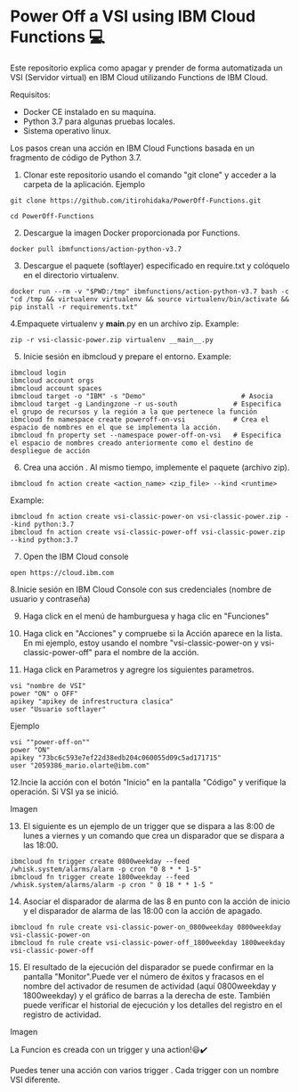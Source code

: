 # Power Off a VSI using IBM Cloud Functions 💻

Este repositorio explica como apagar y prender de forma automatizada un VSI (Servidor virtual) en IBM Cloud utilizando Functions de IBM Cloud.

Requisitos:

* Docker CE instalado en su maquina.
* Python 3.7 para algunas pruebas locales.
* Sistema operativo linux.

Los pasos crean una acción en IBM Cloud Functions basada en un fragmento de código de Python 3.7.

1. Clonar este repositorio usando el comando "git clone" y acceder a la carpeta de la aplicación.
Ejemplo
```
git clone https://github.com/itirohidaka/PowerOff-Functions.git
```
```
cd PowerOff-Functions
```

2. Descargue la imagen Docker proporcionada por Functions.
```
docker pull ibmfunctions/action-python-v3.7
```

3. Descargue el paquete (softlayer) especificado en require.txt y colóquelo en el directorio virtualenv.
```
docker run --rm -v "$PWD:/tmp" ibmfunctions/action-python-v3.7 bash -c "cd /tmp && virtualenv virtualenv && source virtualenv/bin/activate && pip install -r requirements.txt"
```
4.Empaquete virtualenv y __main__.py en un archivo zip.
Example:
```
zip -r vsi-classic-power.zip virtualenv __main__.py
```

5. Inicie sesión en ibmcloud y prepare el entorno.
Example:
```
ibmcloud login
ibmcloud account orgs
ibmcloud account spaces
ibmcloud target -o "IBM" -s "Demo"                        # Asocia 
ibmcloud target -g Landingzone -r us-south              # Especifica el grupo de recursos y la región a la que pertenece la función 
ibmcloud fn namespace create poweroff-on-vsi            # Crea el espacio de nombres en el que se implementa la acción.
ibmcloud fn property set --namespace power-off-on-vsi   # Especifica el espacio de nombres creado anteriormente como el destino de despliegue de acción
```

6. Crea una acción . Al mismo tiempo, implemente el paquete (archivo zip).
```
ibmcloud fn action create <action_name> <zip_file> --kind <runtime>
```
Example:
```
ibmcloud fn action create vsi-classic-power-on vsi-classic-power.zip --kind python:3.7
ibmcloud fn action create vsi-classic-power-off vsi-classic-power.zip --kind python:3.7
```

7. Open the IBM Cloud console

```
open https://cloud.ibm.com
```

8.Inicie sesión en IBM Cloud Console con sus credenciales (nombre de usuario y contraseña)

9. Haga click en el menú de hamburguesa y haga clic en "Funciones"

10. Haga click en "Acciones" y compruebe si la Acción aparece en la lista. En mi ejemplo, estoy usando el nombre "vsi-classic-power-on y vsi-classic-power-off" para el nombre de la acción.

11. Haga click en Parametros y agregre los siguientes parametros.

```
vsi "nombre de VSI"
power "ON" o OFF"
apikey "apikey de infrestructura clasica"
user "Usuario softlayer"
```
Ejemplo

```
vsi ""power-off-on""
power "ON"
apikey "73bc6c593e7ef22d38edb204c060055d09c5ad171715"
user "2059386_mario.olarte@ibm.com"
```


12.Incie la acción con el botón "Inicio" en la pantalla "Código" y verifique la operación. Si VSI ya se inició.

Imagen

13. El siguiente es un ejemplo de un trigger que se dispara a las 8:00 de lunes a viernes y un comando que crea un disparador que se dispara a las 18:00.

```
ibmcloud fn trigger create 0800weekday --feed /whisk.system/alarms/alarm -p cron "0 8 * * 1-5" 
ibmcloud fn trigger create 1800weekday --feed /whisk.system/alarms/alarm -p cron " 0 18 * * 1-5 "
```

14. Asociar el disparador de alarma de las 8 en punto con la acción de inicio y el disparador de alarma de las 18:00 con la acción de apagado.

```
ibmcloud fn rule create vsi-classic-power-on_0800weekday 0800weekday vsi-classic-power-on
ibmcloud fn rule create vsi-classic-power-off_1800weekday 1800weekday vsi-classic-power-off
```
15. El resultado de la ejecución del disparador se puede confirmar en la pantalla "Monitor".Puede ver el número de éxitos y fracasos en el nombre del activador de resumen de actividad (aquí 0800weekday y 1800weekday) y el gráfico de barras a la derecha de este. También puede verificar el historial de ejecución y los detalles del registro en el registro de actividad.

Imagen

La Funcion es creada con un trigger y una action!😃✔️

Puedes tener una acción con varios trigger . Cada trigger con un nombre VSI diferente.


